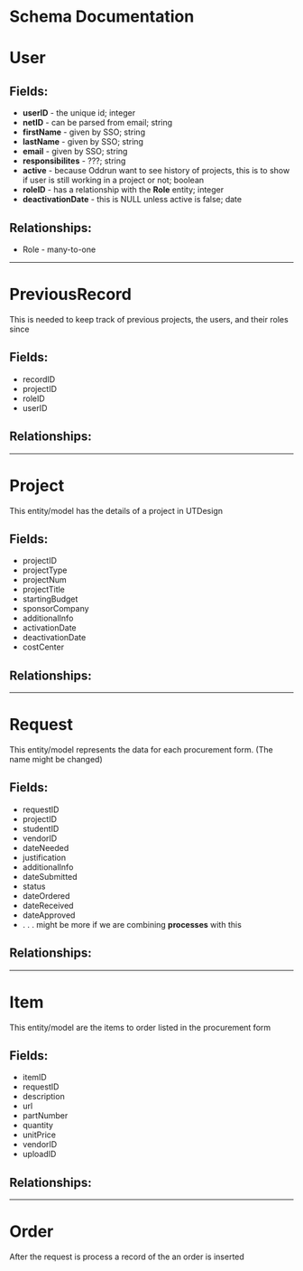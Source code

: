 # Schema Documentation

# User

## Fields:

- **userID** - the unique id; integer
- **netID** - can be parsed from email; string
- **firstName** - given by SSO; string
- **lastName** - given by SSO; string
- **email** - given by SSO; string
- **responsibilites** - ???; string
- **active** - because Oddrun want to see history of projects, this is to show if user is still working in a project or not; boolean
- **roleID** - has a relationship with the **Role** entity; integer
- **deactivationDate** - this is NULL unless active is false; date

## Relationships:

- Role - many-to-one

---

# PreviousRecord

This is needed to keep track of previous projects, the users, and their roles since 

## Fields:

- recordID
- projectID
- roleID
- userID

## Relationships:

---

# Project

This entity/model has the details of a project in UTDesign

## Fields:

- projectID
- projectType
- projectNum
- projectTitle
- startingBudget
- sponsorCompany
- additionalInfo
- activationDate
- deactivationDate
- costCenter

## Relationships:

---

# Request

This entity/model represents the data for each procurement form. (The name might be changed)

## Fields:

- requestID
- projectID
- studentID
- vendorID
- dateNeeded
- justification
- additionalInfo
- dateSubmitted
- status
- dateOrdered
- dateReceived
- dateApproved
- . . . might be more if we are combining **processes** with this

## Relationships:

---

# Item

This entity/model are the items to order listed in the procurement form

## Fields:

- itemID
- requestID
- description
- url
- partNumber
- quantity
- unitPrice
- vendorID
- uploadID

## Relationships:

---

# Order

After the request is process a record of the an order is inserted